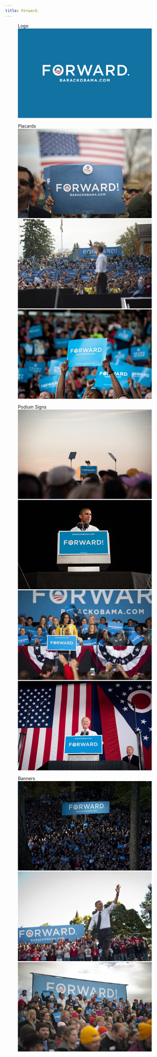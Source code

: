 ```yaml
---
title: Forward.
---
```


<figure>
    <figcaption>Logo</figcaption>
    <img src="img/forward/logo/forward-logo.jpg" alt="Art Direction: Josh Higgins" />
</figure>
<figure>
    <figcaption>Placards</figcaption>
    <img src="img/forward/placards/forward-placards-1.jpg" alt="" />
    <img src="img/forward/placards/forward-placards-2.jpg" alt="" />
    <img src="img/forward/placards/forward-placards-3.jpg" alt="" />
</figure>
<figure>
    <figcaption>Podium Signs</figcaption>
    <img src="img/forward/podium-sign/forward-podiumsign-1.jpg" alt="" />
    <img src="img/forward/podium-sign/forward-podiumsign-2.jpg" alt="" />
    <img src="img/forward/podium-sign/forward-podiumsign-3.jpg" alt="" />
    <img src="img/forward/podium-sign/forward-podiumsign-4.jpg" alt="" />
</figure>
<figure>
    <figcaption>Banners</figcaption>
    <img src="img/forward/banners/forward-banner-1.jpg" alt="" />
    <img src="img/forward/banners/forward-banner-2.jpg" alt="" />
    <img src="img/forward/banners/forward-banner-3.jpg" alt="" />
</figure>
